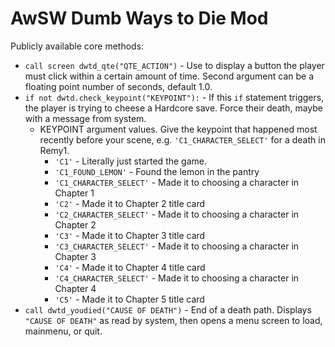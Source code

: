 # AwSW Dumb Ways to Die Mod

Publicly available core methods:

+ `call screen dwtd_qte("QTE_ACTION")` - Use to display a button the player must click within a certain amount of time. Second argument can be a floating point number of seconds, default 1.0.
+ `if not dwtd.check_keypoint("KEYPOINT"):` - If this `if` statement triggers, the player is trying to cheese a Hardcore save. Force their death, maybe with a message from system.
    + KEYPOINT argument values. Give the keypoint that happened most recently before your scene, e.g. `'C1_CHARACTER_SELECT'` for a death in Remy1.
        + `'C1'` - Literally just started the game.
        + `'C1_FOUND_LEMON'` - Found the lemon in the pantry
        + `'C1_CHARACTER_SELECT'` - Made it to choosing a character in Chapter 1
        + `'C2'` - Made it to Chapter 2 title card
        + `'C2_CHARACTER_SELECT'` - Made it to choosing a character in Chapter 2
        + `'C3'` - Made it to Chapter 3 title card
        + `'C3_CHARACTER_SELECT'` - Made it to choosing a character in Chapter 3
        + `'C4'` - Made it to Chapter 4 title card
        + `'C4_CHARACTER_SELECT'` - Made it to choosing a character in Chapter 4
        + `'C5'` - Made it to Chapter 5 title card
+ `call dwtd_youdied("CAUSE OF DEATH")` - End of a death path. Displays `"CAUSE OF DEATH"` as read by system, then opens a menu screen to load, mainmenu, or quit.
